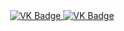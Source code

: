 <div id="badges" align="center">
  <a href= "https://vk.com/rtf_03"> 
    <img src="https://img.shields.io/badge/VK-blue?style-for-the-badge&logo=VK&logoColor=white" alt="VK Badge"/> 
  </a>
  
  <a href="https://mail.google.com/mail/u/1/#inbox"> 
    <img src="https://img.shields.io/badge/EMAIL-red?style-for-the-badge&logo=Gmail&logoColor-white" alt="VK Badge"/> 
  </a>
</div>
  ﻿
﻿
<div id="viewprof" align="center">
  <img src="https://komarev.com/ghpvc/?username=rompersLoppy03&style-flat-square&color=white" alt="" /> 
</div>
